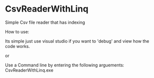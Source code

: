 # CsvReaderWithLinq
Simple Csv file reader that has indexing

How to use:

Its simple just use visual studio if you want to 'debug' and view how the code works.

or

Use a Command line by entering the following arguements: CsvReaderWithLinq.exe <csvFilePath> <columnNumber> <searchKey>
